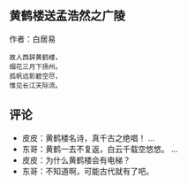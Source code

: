 ## 黄鹤楼送孟浩然之广陵

作者：白居易

```
故人西辞黄鹤楼，
烟花三月下扬州。
孤帆远影碧空尽，
惟见长江天际流。
```

## 评论

- 皮皮：黄鹤楼名诗，真千古之绝唱！
...
- 东哥：黄鹤一去不复返，白云千载空悠悠。
...
- 皮皮：为什么黄鹤楼会有电梯？
- 东哥：不知道啊，可能古代就有了吧。

